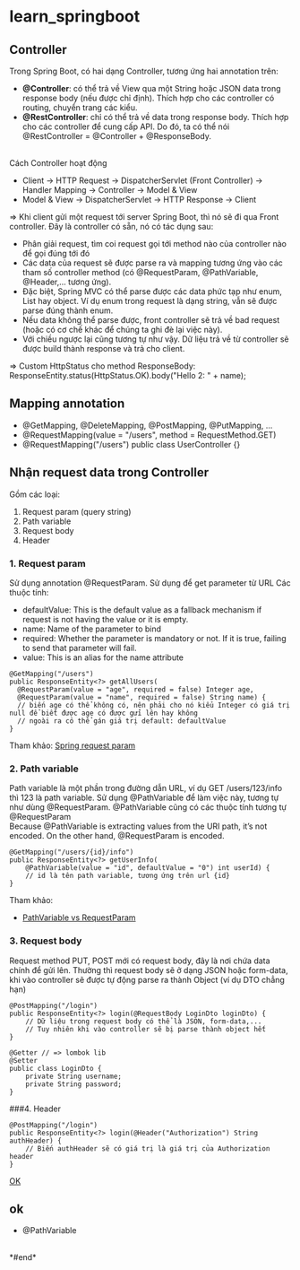 # learn_springboot

## Controller

Trong Spring Boot, có hai dạng Controller, tương ứng hai annotation trên:

- **@Controller**: có thể trả về View qua một String hoặc JSON data trong response body (nếu được chỉ định). Thích hợp
  cho các controller có routing, chuyển trang các kiểu.
- **@RestController**: chỉ có thể trả về data trong response body. Thích hợp cho các controller để cung cấp API. Do đó,
  ta có thể nói @RestController = @Controller + @ResponseBody.
  <br /><br />

Cách Controller hoạt động

- Client -> HTTP Request -> DispatcherServlet (Front Controller) -> Handler Mapping -> Controller -> Model & View
- Model & View -> DispatcherServlet -> HTTP Response -> Client

=> Khi client gửi một request tới server Spring Boot, thì nó sẽ đi qua Front controller. Đây là controller có sẵn, nó có
tác dụng sau:

- Phân giải request, tìm coi request gọi tới method nào của controller nào để gọi đúng tới đó
- Các data của request sẽ được parse ra và mapping tương ứng vào các tham số controller method (có @RequestParam,
  @PathVariable, @Header,... tương ứng).
- Đặc biệt, Spring MVC có thể parse được các data phức tạp như enum, List hay object. Ví dụ enum trong request là dạng
  string, vẫn sẽ được parse đúng thành enum.
- Nếu data không thể parse được, front controller sẽ trả về bad request (hoặc có cơ chế khác để chúng ta ghi đè lại việc
  này).
- Với chiều ngược lại cũng tương tự như vậy. Dữ liệu trả về từ controller sẽ được build thành response và trả cho
  client.

=> Custom HttpStatus cho method ResponseBody: ResponseEntity.status(HttpStatus.OK).body("Hello 2: " + name);

## Mapping annotation

- @GetMapping, @DeleteMapping, @PostMapping, @PutMapping, ...
- @RequestMapping(value = "/users", method = RequestMethod.GET)
- @RequestMapping("/users") public class UserController {}

## Nhận request data trong Controller

Gồm các loại:

1. Request param (query string)
2. Path variable
3. Request body
4. Header

### 1. Request param

Sử dụng annotation @RequestParam. Sử dụng để get parameter từ URL Các thuộc tính:

- defaultValue: This is the default value as a fallback mechanism if request is not having the value or it is empty.
- name: Name of the parameter to bind
- required: Whether the parameter is mandatory or not. If it is true, failing to send that parameter will fail.
- value: This is an alias for the name attribute

```
@GetMapping("/users")
public ResponseEntity<?> getAllUsers(
  @RequestParam(value = "age", required = false) Integer age,
  @RequestParam(value = "name", required = false) String name) {
  // biến age có thể không có, nên phải cho nó kiểu Integer có giá trị null để biết được age có được gửi lên hay không
  // ngoài ra có thể gán giá trị default: defaultValue
}
```

Tham khảo: [Spring request param](https://www.baeldung.com/spring-request-param)

### 2. Path variable

Path variable là một phần trong đường dẫn URL, ví dụ GET /users/123/info thì 123 là path variable. Sử dụng @PathVariable
để làm việc này, tương tự như dùng @RequestParam. @PathVariable cũng có các thuộc tính tương tự @RequestParam <br/>
Because @PathVariable is extracting values from the URI path, it’s not encoded. On the other hand, @RequestParam is
encoded.

```
@GetMapping("/users/{id}/info")
public ResponseEntity<?> getUserInfo(
    @PathVariable(value = "id", defaultValue = "0") int userId) {
    // id là tên path variable, tương ứng trên url {id}
}
```

Tham khảo:

- [PathVariable vs RequestParam](https://www.baeldung.com/spring-requestparam-vs-pathvariable)

### 3. Request body

Request method PUT, POST mới có request body, đây là nơi chứa data chính để gửi lên. Thường thì request body sẽ ở dạng
JSON hoặc form-data, khi vào controller sẽ được tự động parse ra thành Object (ví dụ DTO chẳng hạn)
```
@PostMapping("/login")
public ResponseEntity<?> login(@RequestBody LoginDto loginDto) {
    // Dữ liệu trong request body có thể là JSON, form-data,...
    // Tuy nhiên khi vào controller sẽ bị parse thành object hết
}

@Getter // => lombok lib
@Setter
public class LoginDto {
    private String username;
    private String password;
}
```

###4. Header
```
@PostMapping("/login")
public ResponseEntity<?> login(@Header("Authorization") String authHeader) {
    // Biến authHeader sẽ có giá trị là giá trị của Authorization header
}
```

[OK](/http_request_response.md)
## ok

- @PathVariable

<br/>
*#end*